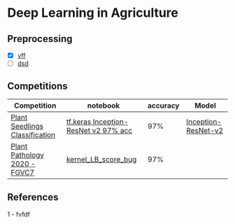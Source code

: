 # Deep Learning in Agriculture

## Preprocessing 
- [x] [vff](dfdf)
- [ ] [dsd](dedede)

## Competitions

  Competition |notebook  | accuracy | Model 
--- | --- | --- | ---
[Plant Seedlings Classification](https://www.kaggle.com/c/plant-seedlings-classification)  | [tf.keras Inception-ResNet v2 97% acc](https://www.kaggle.com/aithammadiabdellatif/tf-keras-inception-resnet-v2-97-acc/edit) | 97% | [Inception-ResNet-v2](https://paperswithcode.com/method/inception-resnet-v2)
[Plant Pathology 2020 - FGVC7](https://www.kaggle.com/c/plant-pathology-2020-fgvc7/)  | [kernel_LB_score_bug](https://www.kaggle.com/blurrymood/kernel-lb-score-bug) | 97% | [ ]( )






## References

1 - fvfdf
